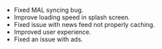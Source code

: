 - Fixed MAL syncing bug.
- Improve loading speed in splash screen.
- Fixed issue with news feed not properly caching.
- Improved user experience.
- Fixed an issue with ads.
